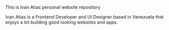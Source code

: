 This is Ivan Atias personal website repository

Ivan Atias is a Frontend Developer and UI Designer based in Venezuela that enjoys a lot building good looking websites and apps.
